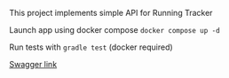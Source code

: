 This project implements simple API for Running Tracker

Launch app using docker compose
``
docker compose up -d
``

Run tests with
``
gradle test
``
(docker required)

[Swagger link](http://localhost:8080/run-tracker/swagger-ui/index.html#/)

